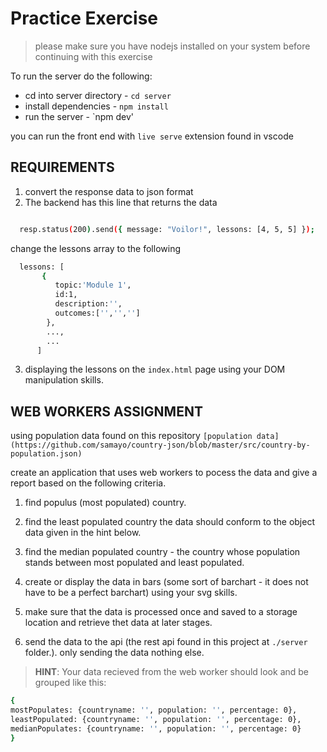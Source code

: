 # Practice Exercise
>
>please make sure you have nodejs installed on your system before continuing with this exercise

To run the server do the following:

- cd into server directory - `cd server`
- install dependencies - `npm install`
- run the server - `npm dev'

you can run the front end with `live serve` extension found in vscode

## REQUIREMENTS

1. convert the response data to json format
2. The backend has this line that returns the data
  
```bash

  resp.status(200).send({ message: "Voilor!", lessons: [4, 5, 5] });

```
  
change the lessons array to the following

```bash
  lessons: [
       {
          topic:'Module 1',
          id:1,
          description:'',
          outcomes:['','','']
        },
        ...,
        ...
      ] 
```

3. displaying the lessons on the  `index.html` page using your DOM manipulation skills.


## WEB WORKERS ASSIGNMENT

using population data found on this repository `[population data](https://github.com/samayo/country-json/blob/master/src/country-by-population.json)`

create an application that uses web workers to pocess the data and give a report based on the following criteria.
1. find populus (most populated) country.  

2. find the least populated country the data should conform to the object data given in the hint below.

3. find the median populated country - the country whose population stands between most populated and least populated.

4. create or display the data in bars (some sort of barchart - it does not have to be a perfect barchart) using your svg skills.

5. make sure that the data is processed once and saved to a storage location and retrieve thet data at later stages.

6. send the data to the api (the rest api found in this project at `./server` folder.). only sending the data nothing else.

>**HINT**: Your data recieved from the web worker should look and be grouped  like this:
```bash
{
mostPopulates: {countryname: '', population: '', percentage: 0},
leastPopulated: {countryname: '', population: '', percentage: 0},
medianPopulates: {countryname: '', population: '', percentage: 0}
}
```
